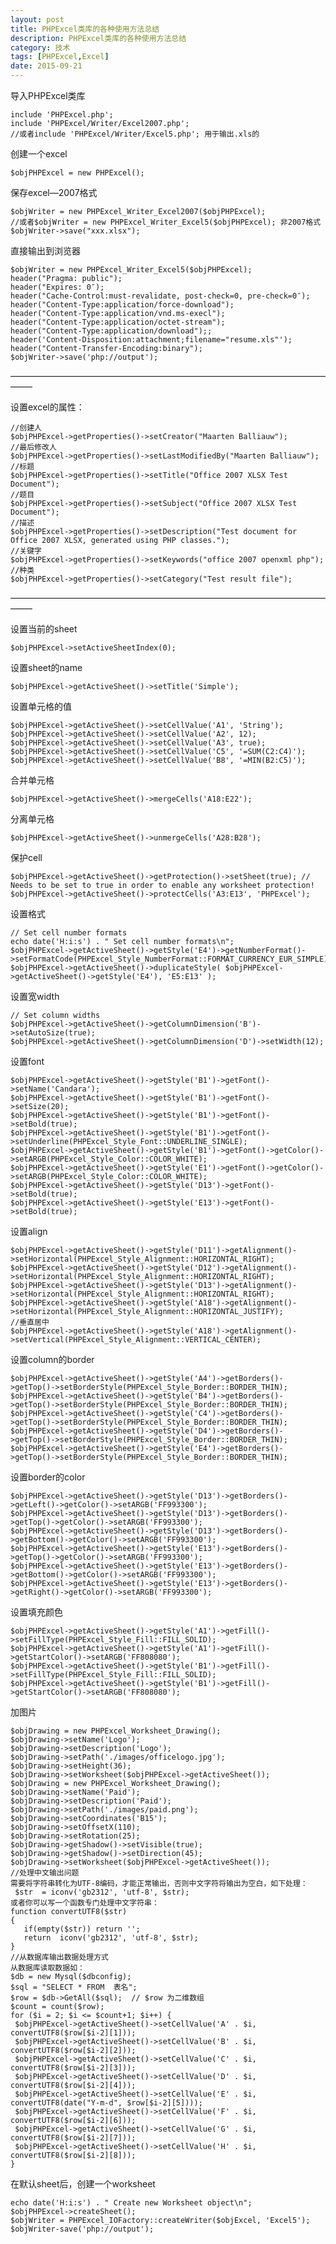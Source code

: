```yaml
---
layout: post
title: PHPExcel类库的各种使用方法总结
description: PHPExcel类库的各种使用方法总结
category: 技术
tags: [PHPExcel,Excel]
date: 2015-09-21
---
```


导入PHPExcel类库

    include 'PHPExcel.php';
    include 'PHPExcel/Writer/Excel2007.php';
    //或者include 'PHPExcel/Writer/Excel5.php'; 用于输出.xls的

创建一个excel

    $objPHPExcel = new PHPExcel();

保存excel—2007格式

    $objWriter = new PHPExcel_Writer_Excel2007($objPHPExcel);
    //或者$objWriter = new PHPExcel_Writer_Excel5($objPHPExcel); 非2007格式
    $objWriter->save("xxx.xlsx");

直接输出到浏览器

    $objWriter = new PHPExcel_Writer_Excel5($objPHPExcel);
    header("Pragma: public");
    header("Expires: 0″);
    header("Cache-Control:must-revalidate, post-check=0, pre-check=0″);
    header("Content-Type:application/force-download");
    header("Content-Type:application/vnd.ms-execl");
    header("Content-Type:application/octet-stream");
    header("Content-Type:application/download");;
    header('Content-Disposition:attachment;filename="resume.xls"');
    header("Content-Transfer-Encoding:binary");
    $objWriter->save('php://output');

——————————————————————————————————————–

设置excel的属性：

    //创建人
    $objPHPExcel->getProperties()->setCreator("Maarten Balliauw");
    //最后修改人
    $objPHPExcel->getProperties()->setLastModifiedBy("Maarten Balliauw");
    //标题
    $objPHPExcel->getProperties()->setTitle("Office 2007 XLSX Test Document");
    //题目
    $objPHPExcel->getProperties()->setSubject("Office 2007 XLSX Test Document");
    //描述
    $objPHPExcel->getProperties()->setDescription("Test document for Office 2007 XLSX, generated using PHP classes.");
    //关键字
    $objPHPExcel->getProperties()->setKeywords("office 2007 openxml php");
    //种类
    $objPHPExcel->getProperties()->setCategory("Test result file");

——————————————————————————————————————–

设置当前的sheet

    $objPHPExcel->setActiveSheetIndex(0);

设置sheet的name

    $objPHPExcel->getActiveSheet()->setTitle('Simple');

设置单元格的值

    $objPHPExcel->getActiveSheet()->setCellValue('A1', 'String');
    $objPHPExcel->getActiveSheet()->setCellValue('A2', 12);
    $objPHPExcel->getActiveSheet()->setCellValue('A3', true);
    $objPHPExcel->getActiveSheet()->setCellValue('C5', '=SUM(C2:C4)');
    $objPHPExcel->getActiveSheet()->setCellValue('B8', '=MIN(B2:C5)');

合并单元格

    $objPHPExcel->getActiveSheet()->mergeCells('A18:E22');

分离单元格

    $objPHPExcel->getActiveSheet()->unmergeCells('A28:B28');


保护cell

    $objPHPExcel->getActiveSheet()->getProtection()->setSheet(true); // Needs to be set to true in order to enable any worksheet protection!
    $objPHPExcel->getActiveSheet()->protectCells('A3:E13', 'PHPExcel');

设置格式

    // Set cell number formats
    echo date('H:i:s') . " Set cell number formats\n";
    $objPHPExcel->getActiveSheet()->getStyle('E4')->getNumberFormat()->setFormatCode(PHPExcel_Style_NumberFormat::FORMAT_CURRENCY_EUR_SIMPLE);
    $objPHPExcel->getActiveSheet()->duplicateStyle( $objPHPExcel->getActiveSheet()->getStyle('E4'), 'E5:E13' );

设置宽width

    // Set column widths
    $objPHPExcel->getActiveSheet()->getColumnDimension('B')->setAutoSize(true);
    $objPHPExcel->getActiveSheet()->getColumnDimension('D')->setWidth(12);

设置font

    $objPHPExcel->getActiveSheet()->getStyle('B1')->getFont()->setName('Candara');
    $objPHPExcel->getActiveSheet()->getStyle('B1')->getFont()->setSize(20);
    $objPHPExcel->getActiveSheet()->getStyle('B1')->getFont()->setBold(true);
    $objPHPExcel->getActiveSheet()->getStyle('B1')->getFont()->setUnderline(PHPExcel_Style_Font::UNDERLINE_SINGLE);
    $objPHPExcel->getActiveSheet()->getStyle('B1')->getFont()->getColor()->setARGB(PHPExcel_Style_Color::COLOR_WHITE);
    $objPHPExcel->getActiveSheet()->getStyle('E1')->getFont()->getColor()->setARGB(PHPExcel_Style_Color::COLOR_WHITE);
    $objPHPExcel->getActiveSheet()->getStyle('D13')->getFont()->setBold(true);
    $objPHPExcel->getActiveSheet()->getStyle('E13')->getFont()->setBold(true);

设置align

    $objPHPExcel->getActiveSheet()->getStyle('D11')->getAlignment()->setHorizontal(PHPExcel_Style_Alignment::HORIZONTAL_RIGHT);
    $objPHPExcel->getActiveSheet()->getStyle('D12')->getAlignment()->setHorizontal(PHPExcel_Style_Alignment::HORIZONTAL_RIGHT);
    $objPHPExcel->getActiveSheet()->getStyle('D13')->getAlignment()->setHorizontal(PHPExcel_Style_Alignment::HORIZONTAL_RIGHT);
    $objPHPExcel->getActiveSheet()->getStyle('A18')->getAlignment()->setHorizontal(PHPExcel_Style_Alignment::HORIZONTAL_JUSTIFY);
    //垂直居中
    $objPHPExcel->getActiveSheet()->getStyle('A18')->getAlignment()->setVertical(PHPExcel_Style_Alignment::VERTICAL_CENTER);

设置column的border

    $objPHPExcel->getActiveSheet()->getStyle('A4')->getBorders()->getTop()->setBorderStyle(PHPExcel_Style_Border::BORDER_THIN);
    $objPHPExcel->getActiveSheet()->getStyle('B4')->getBorders()->getTop()->setBorderStyle(PHPExcel_Style_Border::BORDER_THIN);
    $objPHPExcel->getActiveSheet()->getStyle('C4')->getBorders()->getTop()->setBorderStyle(PHPExcel_Style_Border::BORDER_THIN);
    $objPHPExcel->getActiveSheet()->getStyle('D4')->getBorders()->getTop()->setBorderStyle(PHPExcel_Style_Border::BORDER_THIN);
    $objPHPExcel->getActiveSheet()->getStyle('E4')->getBorders()->getTop()->setBorderStyle(PHPExcel_Style_Border::BORDER_THIN);

设置border的color

    $objPHPExcel->getActiveSheet()->getStyle('D13')->getBorders()->getLeft()->getColor()->setARGB('FF993300');
    $objPHPExcel->getActiveSheet()->getStyle('D13')->getBorders()->getTop()->getColor()->setARGB('FF993300');
    $objPHPExcel->getActiveSheet()->getStyle('D13')->getBorders()->getBottom()->getColor()->setARGB('FF993300');
    $objPHPExcel->getActiveSheet()->getStyle('E13')->getBorders()->getTop()->getColor()->setARGB('FF993300');
    $objPHPExcel->getActiveSheet()->getStyle('E13')->getBorders()->getBottom()->getColor()->setARGB('FF993300');
    $objPHPExcel->getActiveSheet()->getStyle('E13')->getBorders()->getRight()->getColor()->setARGB('FF993300');

设置填充颜色

    $objPHPExcel->getActiveSheet()->getStyle('A1')->getFill()->setFillType(PHPExcel_Style_Fill::FILL_SOLID);
    $objPHPExcel->getActiveSheet()->getStyle('A1')->getFill()->getStartColor()->setARGB('FF808080');
    $objPHPExcel->getActiveSheet()->getStyle('B1')->getFill()->setFillType(PHPExcel_Style_Fill::FILL_SOLID);
    $objPHPExcel->getActiveSheet()->getStyle('B1')->getFill()->getStartColor()->setARGB('FF808080');

加图片

    $objDrawing = new PHPExcel_Worksheet_Drawing();
    $objDrawing->setName('Logo');
    $objDrawing->setDescription('Logo');
    $objDrawing->setPath('./images/officelogo.jpg');
    $objDrawing->setHeight(36);
    $objDrawing->setWorksheet($objPHPExcel->getActiveSheet());
    $objDrawing = new PHPExcel_Worksheet_Drawing();
    $objDrawing->setName('Paid');
    $objDrawing->setDescription('Paid');
    $objDrawing->setPath('./images/paid.png');
    $objDrawing->setCoordinates('B15');
    $objDrawing->setOffsetX(110);
    $objDrawing->setRotation(25);
    $objDrawing->getShadow()->setVisible(true);
    $objDrawing->getShadow()->setDirection(45);
    $objDrawing->setWorksheet($objPHPExcel->getActiveSheet());
    //处理中文输出问题
    需要将字符串转化为UTF-8编码，才能正常输出，否则中文字符将输出为空白，如下处理：
     $str  = iconv('gb2312', 'utf-8', $str);
    或者你可以写一个函数专门处理中文字符串：
    function convertUTF8($str)
    {
       if(empty($str)) return '';
       return  iconv('gb2312', 'utf-8', $str);
    }
    //从数据库输出数据处理方式
    从数据库读取数据如：
    $db = new Mysql($dbconfig);
    $sql = "SELECT * FROM  表名";
    $row = $db->GetAll($sql);  // $row 为二维数组
    $count = count($row);
    for ($i = 2; $i <= $count+1; $i++) {
     $objPHPExcel->getActiveSheet()->setCellValue('A' . $i, convertUTF8($row[$i-2][1]));
     $objPHPExcel->getActiveSheet()->setCellValue('B' . $i, convertUTF8($row[$i-2][2]));
     $objPHPExcel->getActiveSheet()->setCellValue('C' . $i, convertUTF8($row[$i-2][3]));
     $objPHPExcel->getActiveSheet()->setCellValue('D' . $i, convertUTF8($row[$i-2][4]));
     $objPHPExcel->getActiveSheet()->setCellValue('E' . $i, convertUTF8(date("Y-m-d", $row[$i-2][5])));
     $objPHPExcel->getActiveSheet()->setCellValue('F' . $i, convertUTF8($row[$i-2][6]));
     $objPHPExcel->getActiveSheet()->setCellValue('G' . $i, convertUTF8($row[$i-2][7]));
     $objPHPExcel->getActiveSheet()->setCellValue('H' . $i, convertUTF8($row[$i-2][8]));
    }
 
在默认sheet后，创建一个worksheet

    echo date('H:i:s') . " Create new Worksheet object\n";
    $objPHPExcel->createSheet();
    $objWriter = PHPExcel_IOFactory::createWriter($objExcel, 'Excel5');
    $objWriter-save('php://output');